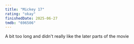 ```yaml
---
title: "Mickey 17"
rating: "okay"
finishedDate: 2025-06-27
tmdb: "696506"
---
```


A bit too long and didn't really like the later parts of the movie
